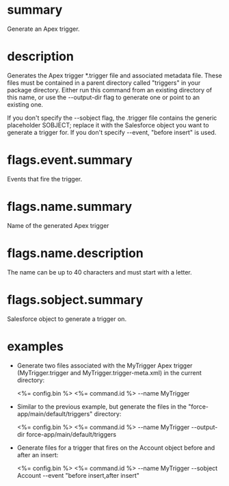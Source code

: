 # summary

Generate an Apex trigger.

# description

Generates the Apex trigger \*.trigger file and associated metadata file. These files must be contained in a parent directory called "triggers" in your package directory. Either run this command from an existing directory of this name, or use the --output-dir flag to generate one or point to an existing one.

If you don't specify the --sobject flag, the .trigger file contains the generic placeholder SOBJECT; replace it with the Salesforce object you want to generate a trigger for. If you don't specify --event, "before insert" is used.

# flags.event.summary

Events that fire the trigger.

# flags.name.summary

Name of the generated Apex trigger

# flags.name.description

The name can be up to 40 characters and must start with a letter.

# flags.sobject.summary

Salesforce object to generate a trigger on.

# examples

- Generate two files associated with the MyTrigger Apex trigger (MyTrigger.trigger and MyTrigger.trigger-meta.xml) in the current directory:

  <%= config.bin %> <%= command.id %> --name MyTrigger

- Similar to the previous example, but generate the files in the "force-app/main/default/triggers" directory:

  <%= config.bin %> <%= command.id %> --name MyTrigger --output-dir force-app/main/default/triggers

- Generate files for a trigger that fires on the Account object before and after an insert:

  <%= config.bin %> <%= command.id %> --name MyTrigger --sobject Account --event "before insert,after insert"
